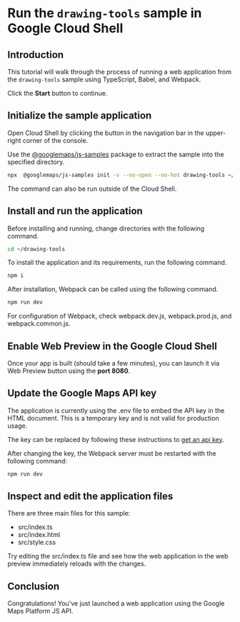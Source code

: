 # Run the `drawing-tools` sample in Google Cloud Shell

<walkthrough-tutorial-duration duration="10"/>

## Introduction

This tutorial will walk through the process of running a web application from
the `drawing-tools` sample using TypeScript, Babel, and Webpack.

Click the **Start** button to continue.

## Initialize the sample application

Open Cloud Shell by clicking the
<walkthrough-cloud-shell-icon></walkthrough-cloud-shell-icon> button in the
navigation bar in the upper-right corner of the console.

Use the [@googlemaps/js-samples](https://www.npmjs.com/package/@googlemaps/js-samples) package to 
extract the sample into the specified directory.

```bash
npx  @googlemaps/js-samples init -v --no-open --no-hot drawing-tools ~/drawing-tools
```

The command can also be run outside of the Cloud Shell.

## Install and run the application

Before installing and running, change directories with the following command.

```bash
cd ~/drawing-tools
```

To install the application and its requirements, run the following command.

```bash
npm i
```

After installation, Webpack can be called using the following command.

```bash
npm run dev
```

For configuration of Webpack, check
<walkthrough-editor-open-file filePath="drawing-tools/webpack.dev.js">webpack.dev.js</walkthrough-editor-open-file>,
<walkthrough-editor-open-file filePath="drawing-tools/webpack.prod.js">webpack.prod.js</walkthrough-editor-open-file>,
and
<walkthrough-editor-open-file filePath="drawing-tools/webpack.common.js">webpack.common.js</walkthrough-editor-open-file>.

## Enable Web Preview in the Google Cloud Shell

Once your app is built (should take a few minutes), you can launch it via
<walkthrough-spotlight-pointer target="cloudshell" spotlightId="devshell-web-preview-button">Web
Preview button</walkthrough-spotlight-pointer> using the **port 8080**.

## Update the Google Maps API key

The application is currently using the
<walkthrough-editor-open-file filePath="drawing-tools/.env">.env</walkthrough-editor-open-file>
file to embed the API key in the HTML document. This is a temporary key and is
not valid for production usage.

The key can be replaced by following these instructions to
[get an api key](https://developers.google.com/maps/documentation/javascript/get-api-key).

After changing the key, the Webpack server must be restarted with the following
command:

```bash
npm run dev
```

## Inspect and edit the application files

There are three main files for this sample:

*   <walkthrough-editor-open-file filePath="drawing-tools/src/index.ts">src/index.ts</walkthrough-editor-open-file>
*   <walkthrough-editor-open-file filePath="drawing-tools/src/index.html">src/index.html</walkthrough-editor-open-file>
*   <walkthrough-editor-open-file filePath="drawing-tools/src/style.css">src/style.css</walkthrough-editor-open-file>

Try editing the <walkthrough-editor-open-file filePath="drawing-tools/src/index.ts">src/index.ts</walkthrough-editor-open-file> file and see how the web application in the web preview immediately reloads with the changes.

## Conclusion

<walkthrough-conclusion-trophy></walkthrough-conclusion-trophy>

Congratulations! You've just launched a web application using the Google Maps
Platform JS API.
